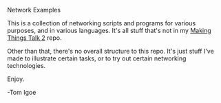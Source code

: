 Network Examples

This is a collection of networking scripts and programs for various purposes, and in various languages.  It's all stuff that's not in my <a href="https://github.com/tigoe/MakingThingsTalk2">Making Things Talk 2</a> repo.

Other than that, there's no overall structure to this repo. It's just stuff I've made to illustrate certain tasks, or to try out certain networking technologies.

Enjoy.

-Tom Igoe